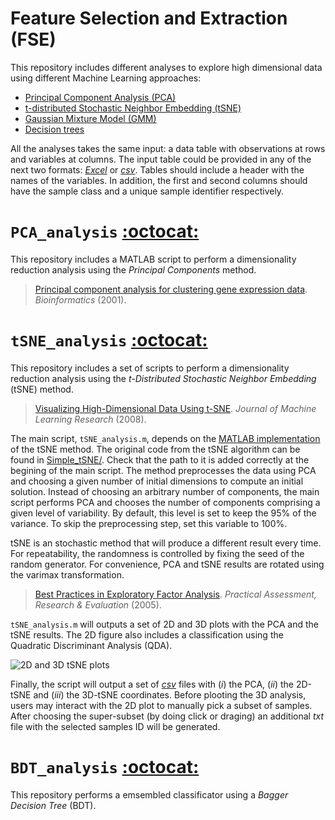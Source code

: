Feature Selection and Extraction (FSE)
======================================

This repository includes different analyses to explore high dimensional data using different Machine Learning approaches:

 * [Principal Component Analysis (PCA)](#pca_analysis-octocat)
 * [t-distributed Stochastic Neighbor Embedding (tSNE)](#tsne_analysis-octocat)
 * [Gaussian Mixture Model (GMM)](#gmm_analysis-octocat)
 * [Decision trees](#tsne_analysis-octocat)

All the analyses takes the same input: a data table with observations at rows and variables at columns. The input table could be provided in any of the next two formats: *[Excel](https://github.com/mscastillo/Analyses/tree/master/Examples/data.xls)* or *[csv](https://github.com/mscastillo/Analyses/tree/master/Examples/data.csv)*. Tables should include a header with the names of the variables. In addition, the first and second columns should have the sample class and a unique sample identifier respectively.


# `PCA_analysis` [:octocat:](https://github.com/mscastillo/Analyses/tree/master/pca_analysis)

This repository includes a MATLAB script to perform a dimensionality reduction analysis using the *Principal Components* method.

> [Principal component analysis for clustering gene expression data](http://bioinformatics.oxfordjournals.org/content/17/9/763.abstract). *Bioinformatics* (2001).


# `tSNE_analysis` [:octocat:](https://github.com/mscastillo/Analyses/tree/master/tSNE_analysis)

This repository includes a set of scripts to perform a dimensionality reduction analysis using the *t-Distributed Stochastic Neighbor Embedding* (tSNE) method.

> [Visualizing High-Dimensional Data Using t-SNE](http://lvdmaaten.github.io/tsne/). *Journal of Machine Learning Research* (2008).

The main script, `tSNE_analysis.m`, depends on the [MATLAB implementation](http://lvdmaaten.github.io/tsne/) of the tSNE method. The original code from the tSNE algorithm can be found in [Simple_tSNE/](https://github.com/mscastillo/Analyses/tree/master/tSNE_analysis/Simple_tSNE). Check that the path to it is added correctly at the begining of the main script. The method preprocesses the data using PCA and choosing a given number of initial dimensions to compute an initial solution. Instead of choosing an arbitrary number of components, the main script performs PCA and chooses the number of components comprising a given level of variability. By default, this level is set to keep the 95% of the variance. To skip the preprocessing step, set this variable to 100%. 

tSNE is an stochastic method that will produce a different result every time. For repeatability, the randomness is controlled by fixing the seed of the random generator. For convenience, PCA and tSNE results are rotated using the varimax transformation.
 
> [Best Practices in Exploratory Factor Analysis](http://pareonline.net/pdf/v10n7.pdf). *Practical Assessment, Research & Evaluation* (2005).

`tSNE_analysis.m` will outputs a set of 2D and 3D plots with the PCA and the tSNE results. The 2D figure also includes a classification using the Quadratic Discriminant Analysis (QDA).

![2D and 3D tSNE plots](https://github.com/mscastillo/FSE/blob/master/Examples/tSNE.jpg)

Finally, the script will output a set of *[csv](https://github.com/mscastillo/FSE/blob/master/Examples)* files with (*i*) the PCA, (*ii*) the 2D-tSNE and (*iii*) the 3D-tSNE coordinates. Before plooting the 3D analysis, users may interact with the 2D plot to manually pick a subset of samples. After choosing the super-subset (by doing click or draging) an additional *txt* file with the selected samples ID will be generated.


# `BDT_analysis` [:octocat:](https://github.com/mscastillo/Analyses/tree/master/tSNE_analysis)

This repository performs a emsembled classificator using a *Bagger Decision Tree* (BDT).
